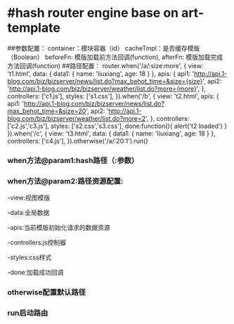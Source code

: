 #hash router engine base on art-template
========================================
##参数配置：
container：模块容器（id）
cacheTmpl：是否缓存模版（Boolean）
beforeFn: 模版加载前方法回调(function),
afterFn: 模版加载完成方法回调(function)
##路径配置：
        router.when('/a/:size:more', {
                view: 't1.html',
                data: {
                    data1: {
                        name: 'liuxiang',
                        age: 18
                    }
                },
                apis: {
                    api1: 'http://api.1-blog.com/biz/bizserver/news/list.do?max_behot_time=&size={size}',
                    api2: 'http://api.1-blog.com/biz/bizserver/weather/list.do?more={more}',
                },
                controllers: ['c1.js'],
                styles: ['s1.css'],
            }).when('/b', {
                view: 't2.html',
                apis: {
                    api1: 'http://api.1-blog.com/biz/bizserver/news/list.do?max_behot_time=&size=20',
                    api2: 'http://api.1-blog.com/biz/bizserver/weather/list.do?more=2',
                },
                controllers: ['c2.js','c3.js'],
                styles: ['s2.css','s3.css'],
                done:function(){
                    alert('t2 loaded')
                }
            }).when('/c', {
                view: 't3.html',
                data: {
                    data1: {
                        name: 'liuxiang',
                        age: 18
                    }
                },
                controllers: ['c4.js'],
            }).otherwise('/a/:20:1').run()
### when方法@param1:hash路径（:参数）
### when方法@param2:路径资源配置:  
 -view:视图模版  
 
 -data:全局数据  
 
 -apis:当前模版初始化请求的数据资源
 
 -controllers:js控制器
 
 -styles:css样式
 
 -done:加载成功回调
 
### otherwise配置默认路径
### run启动路由
 
